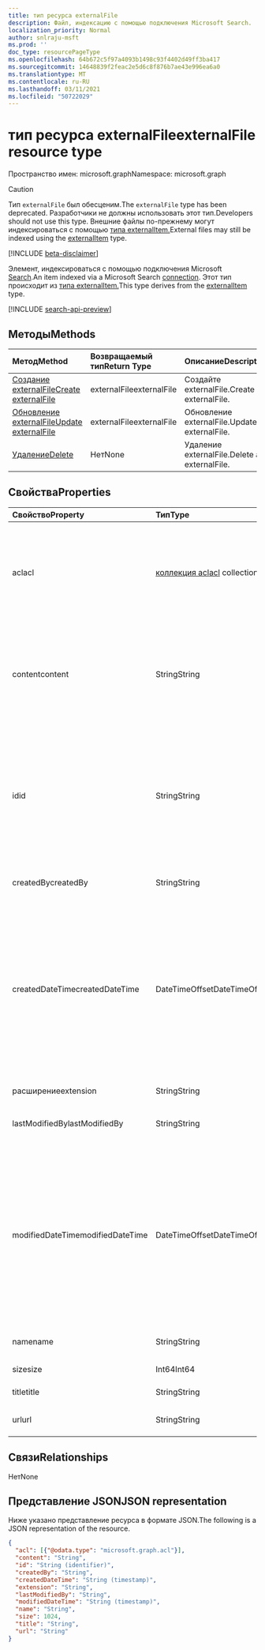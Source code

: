 ```yaml
---
title: тип ресурса externalFile
description: Файл, индексацию с помощью подключения Microsoft Search.
localization_priority: Normal
author: snlraju-msft
ms.prod: ''
doc_type: resourcePageType
ms.openlocfilehash: 64b672c5f97a4093b1498c93f4402d49ff3ba417
ms.sourcegitcommit: 14648839f2feac2e5d6c8f876b7ae43e996ea6a0
ms.translationtype: MT
ms.contentlocale: ru-RU
ms.lasthandoff: 03/11/2021
ms.locfileid: "50722029"
---
```

# <a name="externalfile-resource-type"></a><span data-ttu-id="1359d-103">тип ресурса externalFile</span><span class="sxs-lookup"><span data-stu-id="1359d-103">externalFile resource type</span></span>

<span data-ttu-id="1359d-104">Пространство имен: microsoft.graph</span><span class="sxs-lookup"><span data-stu-id="1359d-104">Namespace: microsoft.graph</span></span>

> [!CAUTION]
> <span data-ttu-id="1359d-105">Тип `externalFile` был обесценим.</span><span class="sxs-lookup"><span data-stu-id="1359d-105">The `externalFile` type has been deprecated.</span></span> <span data-ttu-id="1359d-106">Разработчики не должны использовать этот тип.</span><span class="sxs-lookup"><span data-stu-id="1359d-106">Developers should not use this type.</span></span> <span data-ttu-id="1359d-107">Внешние файлы по-прежнему могут индексироваться с помощью [типа externalItem.](externalitem.md)</span><span class="sxs-lookup"><span data-stu-id="1359d-107">External files may still be indexed using the [externalItem](externalitem.md) type.</span></span>

[!INCLUDE [beta-disclaimer](../../includes/beta-disclaimer.md)]

<span data-ttu-id="1359d-108">Элемент, индексироваться с помощью подключения Microsoft [Search](externalconnection.md).</span><span class="sxs-lookup"><span data-stu-id="1359d-108">An item indexed via a Microsoft Search [connection](externalconnection.md).</span></span> <span data-ttu-id="1359d-109">Этот тип происходит из [типа externalItem.](externalitem.md)</span><span class="sxs-lookup"><span data-stu-id="1359d-109">This type derives from the [externalItem](externalitem.md) type.</span></span>

[!INCLUDE [search-api-preview](../../includes/search-api-preview-signup.md)]

## <a name="methods"></a><span data-ttu-id="1359d-110">Методы</span><span class="sxs-lookup"><span data-stu-id="1359d-110">Methods</span></span>

| <span data-ttu-id="1359d-111">Метод</span><span class="sxs-lookup"><span data-stu-id="1359d-111">Method</span></span>                                                        | <span data-ttu-id="1359d-112">Возвращаемый тип</span><span class="sxs-lookup"><span data-stu-id="1359d-112">Return Type</span></span>  | <span data-ttu-id="1359d-113">Описание</span><span class="sxs-lookup"><span data-stu-id="1359d-113">Description</span></span> |
|:--------------------------------------------------------------|:-------------|:--|
| [<span data-ttu-id="1359d-114">Создание externalFile</span><span class="sxs-lookup"><span data-stu-id="1359d-114">Create externalFile</span></span>](../api/externalconnection-put-items.md) | <span data-ttu-id="1359d-115">externalFile</span><span class="sxs-lookup"><span data-stu-id="1359d-115">externalFile</span></span> | <span data-ttu-id="1359d-116">Создайте externalFile.</span><span class="sxs-lookup"><span data-stu-id="1359d-116">Create an externalFile.</span></span> |
| [<span data-ttu-id="1359d-117">Обновление externalFile</span><span class="sxs-lookup"><span data-stu-id="1359d-117">Update externalFile</span></span>](../api/externalitem-update.md)          | <span data-ttu-id="1359d-118">externalFile</span><span class="sxs-lookup"><span data-stu-id="1359d-118">externalFile</span></span> | <span data-ttu-id="1359d-119">Обновление externalFile.</span><span class="sxs-lookup"><span data-stu-id="1359d-119">Update an externalFile.</span></span> |
| [<span data-ttu-id="1359d-120">Удаление</span><span class="sxs-lookup"><span data-stu-id="1359d-120">Delete</span></span>](../api/externalitem-delete.md)                       | <span data-ttu-id="1359d-121">Нет</span><span class="sxs-lookup"><span data-stu-id="1359d-121">None</span></span>         | <span data-ttu-id="1359d-122">Удаление externalFile.</span><span class="sxs-lookup"><span data-stu-id="1359d-122">Delete an externalFile.</span></span> |

## <a name="properties"></a><span data-ttu-id="1359d-123">Свойства</span><span class="sxs-lookup"><span data-stu-id="1359d-123">Properties</span></span>

| <span data-ttu-id="1359d-124">Свойство</span><span class="sxs-lookup"><span data-stu-id="1359d-124">Property</span></span>         | <span data-ttu-id="1359d-125">Тип</span><span class="sxs-lookup"><span data-stu-id="1359d-125">Type</span></span>                     | <span data-ttu-id="1359d-126">Описание</span><span class="sxs-lookup"><span data-stu-id="1359d-126">Description</span></span>                    |
|:-----------------|:-------------------------|:-------------------------------|
| <span data-ttu-id="1359d-127">acl</span><span class="sxs-lookup"><span data-stu-id="1359d-127">acl</span></span>              | <span data-ttu-id="1359d-128">[коллекция acl](acl.md)</span><span class="sxs-lookup"><span data-stu-id="1359d-128">[acl](acl.md) collection</span></span> | <span data-ttu-id="1359d-129">Массив записей управления доступом.</span><span class="sxs-lookup"><span data-stu-id="1359d-129">An array of access control entries.</span></span> <span data-ttu-id="1359d-130">Каждая запись указывает доступ, предоставленный пользователю или группе.</span><span class="sxs-lookup"><span data-stu-id="1359d-130">Each entry specifies the access granted to a user or group.</span></span> <span data-ttu-id="1359d-131">Обязательный атрибут.</span><span class="sxs-lookup"><span data-stu-id="1359d-131">Required.</span></span> |
| <span data-ttu-id="1359d-132">content</span><span class="sxs-lookup"><span data-stu-id="1359d-132">content</span></span>          | <span data-ttu-id="1359d-133">String</span><span class="sxs-lookup"><span data-stu-id="1359d-133">String</span></span>                   | <span data-ttu-id="1359d-134">Простое текстовое представление содержимого элемента.</span><span class="sxs-lookup"><span data-stu-id="1359d-134">A plain-text representation of the contents of the item.</span></span> <span data-ttu-id="1359d-135">Текст в этом свойстве индексироваться с полным текстом.</span><span class="sxs-lookup"><span data-stu-id="1359d-135">The text in this property is full-text indexed.</span></span> <span data-ttu-id="1359d-136">Необязательное.</span><span class="sxs-lookup"><span data-stu-id="1359d-136">Optional.</span></span> |
| <span data-ttu-id="1359d-137">id</span><span class="sxs-lookup"><span data-stu-id="1359d-137">id</span></span>               | <span data-ttu-id="1359d-138">String</span><span class="sxs-lookup"><span data-stu-id="1359d-138">String</span></span>                   | <span data-ttu-id="1359d-139">Уникальный ID элемента, предоставленного разработчиком, в пределах элемента, содержащего [externalConnection.](externalconnection.md)</span><span class="sxs-lookup"><span data-stu-id="1359d-139">Developer-provided unique ID of the item within the containing [externalConnection](externalconnection.md).</span></span> <span data-ttu-id="1359d-140">Должно быть альфа-числом и не более 128 символов.</span><span class="sxs-lookup"><span data-stu-id="1359d-140">Must be alphanumeric and a maximum of 128 characters.</span></span> <span data-ttu-id="1359d-141">Обязательный атрибут.</span><span class="sxs-lookup"><span data-stu-id="1359d-141">Required.</span></span> |
| <span data-ttu-id="1359d-142">createdBy</span><span class="sxs-lookup"><span data-stu-id="1359d-142">createdBy</span></span>        | <span data-ttu-id="1359d-143">String</span><span class="sxs-lookup"><span data-stu-id="1359d-143">String</span></span>                   | <span data-ttu-id="1359d-144">Имя пользователя, создав файл.</span><span class="sxs-lookup"><span data-stu-id="1359d-144">The name of the user that created the file.</span></span> |
| <span data-ttu-id="1359d-145">createdDateTime</span><span class="sxs-lookup"><span data-stu-id="1359d-145">createdDateTime</span></span>  | <span data-ttu-id="1359d-146">DateTimeOffset</span><span class="sxs-lookup"><span data-stu-id="1359d-146">DateTimeOffset</span></span>           | <span data-ttu-id="1359d-147">Дата и время создания файла.</span><span class="sxs-lookup"><span data-stu-id="1359d-147">The date and time that the file was created.</span></span> <span data-ttu-id="1359d-148">Тип DateTimeOffset представляет сведения о дате и времени с использованием формата ISO 8601 и всегда указывает время в формате UTC.</span><span class="sxs-lookup"><span data-stu-id="1359d-148">The DateTimeOffset type represents date and time information using ISO 8601 format and is always in UTC time.</span></span> <span data-ttu-id="1359d-149">Например, значение полуночи 1 января 2014 г. в формате UTC: `2014-01-01T00:00:00Z`.</span><span class="sxs-lookup"><span data-stu-id="1359d-149">For example, midnight UTC on Jan 1, 2014 is `2014-01-01T00:00:00Z`</span></span> |
| <span data-ttu-id="1359d-150">расширение</span><span class="sxs-lookup"><span data-stu-id="1359d-150">extension</span></span>        | <span data-ttu-id="1359d-151">String</span><span class="sxs-lookup"><span data-stu-id="1359d-151">String</span></span>                   | <span data-ttu-id="1359d-152">Расширение файла.</span><span class="sxs-lookup"><span data-stu-id="1359d-152">The file extension.</span></span>            |
| <span data-ttu-id="1359d-153">lastModifiedBy</span><span class="sxs-lookup"><span data-stu-id="1359d-153">lastModifiedBy</span></span>   | <span data-ttu-id="1359d-154">String</span><span class="sxs-lookup"><span data-stu-id="1359d-154">String</span></span>                   | <span data-ttu-id="1359d-155">Имя пользователя, который в последний раз изменил файл.</span><span class="sxs-lookup"><span data-stu-id="1359d-155">The name of the user that last modified the file.</span></span> |
| <span data-ttu-id="1359d-156">modifiedDateTime</span><span class="sxs-lookup"><span data-stu-id="1359d-156">modifiedDateTime</span></span> | <span data-ttu-id="1359d-157">DateTimeOffset</span><span class="sxs-lookup"><span data-stu-id="1359d-157">DateTimeOffset</span></span>           | <span data-ttu-id="1359d-158">Дата и время последнего изменения файла.</span><span class="sxs-lookup"><span data-stu-id="1359d-158">The date and time that the file was last modified.</span></span> <span data-ttu-id="1359d-159">Тип DateTimeOffset представляет сведения о дате и времени с использованием формата ISO 8601 и всегда указывает время в формате UTC.</span><span class="sxs-lookup"><span data-stu-id="1359d-159">The DateTimeOffset type represents date and time information using ISO 8601 format and is always in UTC time.</span></span> <span data-ttu-id="1359d-160">Например, значение полуночи 1 января 2014 г. в формате UTC: `2014-01-01T00:00:00Z`.</span><span class="sxs-lookup"><span data-stu-id="1359d-160">For example, midnight UTC on Jan 1, 2014 is `2014-01-01T00:00:00Z`</span></span> |
| <span data-ttu-id="1359d-161">name</span><span class="sxs-lookup"><span data-stu-id="1359d-161">name</span></span>             | <span data-ttu-id="1359d-162">String</span><span class="sxs-lookup"><span data-stu-id="1359d-162">String</span></span>                   | <span data-ttu-id="1359d-163">Имя файла.</span><span class="sxs-lookup"><span data-stu-id="1359d-163">The file name.</span></span> <span data-ttu-id="1359d-164">Обязательный атрибут.</span><span class="sxs-lookup"><span data-stu-id="1359d-164">Required.</span></span>       |
| <span data-ttu-id="1359d-165">size</span><span class="sxs-lookup"><span data-stu-id="1359d-165">size</span></span>             | <span data-ttu-id="1359d-166">Int64</span><span class="sxs-lookup"><span data-stu-id="1359d-166">Int64</span></span>                    | <span data-ttu-id="1359d-167">Размер файла в bytes.</span><span class="sxs-lookup"><span data-stu-id="1359d-167">The size of the file in bytes.</span></span> |
| <span data-ttu-id="1359d-168">title</span><span class="sxs-lookup"><span data-stu-id="1359d-168">title</span></span>            | <span data-ttu-id="1359d-169">String</span><span class="sxs-lookup"><span data-stu-id="1359d-169">String</span></span>                   | <span data-ttu-id="1359d-170">Название файла.</span><span class="sxs-lookup"><span data-stu-id="1359d-170">The title of the file.</span></span>         |
| <span data-ttu-id="1359d-171">url</span><span class="sxs-lookup"><span data-stu-id="1359d-171">url</span></span>              | <span data-ttu-id="1359d-172">String</span><span class="sxs-lookup"><span data-stu-id="1359d-172">String</span></span>                   | <span data-ttu-id="1359d-173">URL-адрес для доступа к файлу.</span><span class="sxs-lookup"><span data-stu-id="1359d-173">The URL to access the file.</span></span> <span data-ttu-id="1359d-174">Обязательный.</span><span class="sxs-lookup"><span data-stu-id="1359d-174">Required.</span></span> |

## <a name="relationships"></a><span data-ttu-id="1359d-175">Связи</span><span class="sxs-lookup"><span data-stu-id="1359d-175">Relationships</span></span>

<span data-ttu-id="1359d-176">Нет</span><span class="sxs-lookup"><span data-stu-id="1359d-176">None</span></span>

## <a name="json-representation"></a><span data-ttu-id="1359d-177">Представление JSON</span><span class="sxs-lookup"><span data-stu-id="1359d-177">JSON representation</span></span>

<span data-ttu-id="1359d-178">Ниже указано представление ресурса в формате JSON.</span><span class="sxs-lookup"><span data-stu-id="1359d-178">The following is a JSON representation of the resource.</span></span>

<!-- {
  "blockType": "resource",
  "optionalProperties": [

  ],
  "@odata.type": "microsoft.graph.externalFile",
  "baseType": "microsoft.graph.externalItem"
}-->

```json
{
  "acl": [{"@odata.type": "microsoft.graph.acl"}],
  "content": "String",
  "id": "String (identifier)",
  "createdBy": "String",
  "createdDateTime": "String (timestamp)",
  "extension": "String",
  "lastModifiedBy": "String",
  "modifiedDateTime": "String (timestamp)",
  "name": "String",
  "size": 1024,
  "title": "String",
  "url": "String"
}
```

<!-- uuid: 16cd6b66-4b1a-43a1-adaf-3a886856ed98
2019-02-04 14:57:30 UTC -->
<!-- {
  "type": "#page.annotation",
  "description": "externalFile resource",
  "keywords": "",
  "section": "documentation",
  "tocPath": ""
}-->


